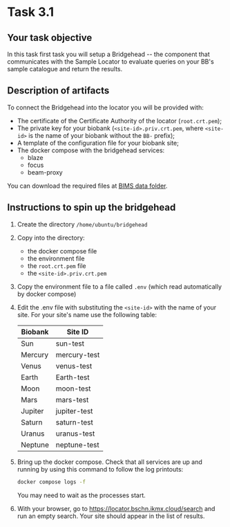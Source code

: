 # Task 3.1

## Your task objective

In this task first task you will setup a Bridgehead -- the component that
communicates with the Sample Locator to evaluate queries on your BB's sample
catalogue and return the results.

## Description of artifacts

To connect the Bridgehead into the locator you will be provided with:
* The certificate of the Certificate Authority of the locator (`root.crt.pem`);
* The private key for your biobank (`<site-id>.priv.crt.pem`, where `<site-id>` is
  the name of your biobank without the `BB-` prefix);
* A template of the configuration file for your biobank site;
* The docker compose with the bridgehead services:
  - blaze
  - focus
  - beam-proxy

You can download the required files at [BIMS data folder](https://space.crs4.it/s/CA2ZXRbJmHStm95).

## Instructions to spin up the bridgehead

1. Create the directory `/home/ubuntu/bridgehead`
2. Copy into the directory:
   * the docker compose file
   * the environment file
   * the `root.crt.pem` file
   * the `<site-id>.priv.crt.pem`

3. Copy the environment file to a file called `.env` (which read automatically by docker compose)
4. Edit the .env file with substituting the `<site-id>` with the name of your site. For your site's name use the following table:

   | Biobank | Site ID |
   | --- | --- |
   | Sun | sun-test |
   | Mercury | mercury-test |
   | Venus | venus-test |
   | Earth | Earth-test |
   | Moon | moon-test |
   | Mars | mars-test |
   | Jupiter | jupiter-test |
   | Saturn | saturn-test |
   | Uranus | uranus-test |
   | Neptune | neptune-test |

5. Bring up the docker compose. Check that all services are up and running by
   using this command to follow the log printouts:

   ```bash
   docker compose logs -f
   ```
   You may need to wait as the processes start.

6. With your browser, go to <https://locator.bschn.ikmx.cloud/search> and run an empty search.
   Your site should appear in the list of results.
